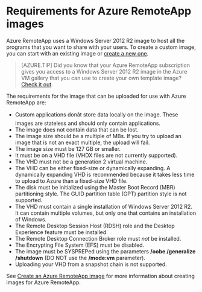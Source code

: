 
<properties 
    pageTitle="Azure RemoteApp image requirements"
    description="Learn about the requirements for creating images to be used with Azure RemoteApp" 
    services="remoteapp" 
	documentationCenter="" 
    authors="lizap" 
    manager="mbaldwin" />

<tags
	ms.service="remoteapp"
	ms.date="08/12/2015"
	wacn.date=""/>



# Requirements for Azure RemoteApp images
Azure RemoteApp uses a Windows Server 2012 R2 image to host all the programs that you want to share with your users. To create a custom image, you can start with an existing image or [create a new one](/documentation/articles/remoteapp-create-custom-image). 

> [AZURE.TIP] Did you know that your Azure RemoteApp subscription gives you access to a Windows Server 2012 R2 image in the Azure VM gallery that you can use to create your own template image? [Check it out](/documentation/articles/remoteapp-image-on-azurevm).  


The requirements for the image that can be uploaded for use with Azure RemoteApp are:


- Custom applications donât store data locally on the image. These images are stateless and should only contain applications.
- The image does not contain data that can be lost.
- The image size should be a multiple of MBs. If you try to upload an image that is not an exact multiple, the upload will fail.
- The image size must be 127 GB or smaller. 
- It must be on a VHD file (VHDX files are not currently supported).
- The VHD must not be a generation 2 virtual machine.
- The VHD can be either fixed-size or dynamically expanding. A dynamically expanding VHD is recommended because it takes less time to upload to Azure than a fixed-size VHD file.
- The disk must be initialized using the Master Boot Record (MBR) partitioning style. The GUID partition table (GPT) partition style is not supported. 
- The VHD must contain a single installation of Windows Server 2012 R2. It can contain multiple volumes, but only one that contains an installation of Windows. 
- The Remote Desktop Session Host (RDSH) role and the Desktop Experience feature must be installed.
- The Remote Desktop Connection Broker role must *not* be installed.
- The Encrypting File System (EFS) must be disabled.
- The image must be SYSPREPed using the parameters **/oobe /generalize /shutdown** (DO NOT use the **/mode:vm** parameter).
- Uploading your VHD from a snapshot chain is not supported.
 
See [Create an Azure RemoteApp image](/documentation/articles/remoteapp-imageoptions) for more information about creating images for Azure RemoteApp.